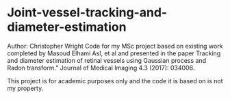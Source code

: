 # Joint-vessel-tracking-and-diameter-estimation
Author: Christopher Wright
Code for my MSc project based on existing work completed by Masoud Elhami Asl, et al and presented in the paper Tracking and diameter estimation of retinal vessels using Gaussian process and Radon transform." Journal of Medical Imaging 4.3 (2017): 034006.

This project is for academic purposes only and the code it is based on is not my property.
